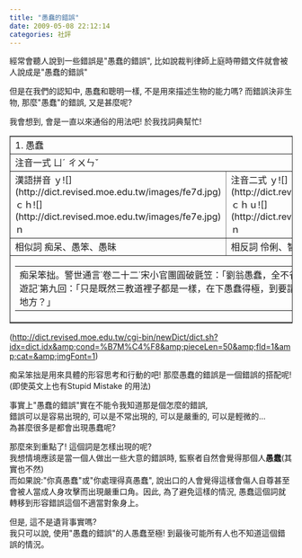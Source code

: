 ```yaml
---
title: "愚蠢的錯誤"
date: 2009-05-08 22:12:14
categories: 社評
---
```


  
經常會聽人說到一些錯誤是"愚蠢的錯誤", 比如說裁判律師上庭時帶錯文件就會被人說成是"愚蠢的錯誤"  
  
但是在我們的認知中, 愚蠢和聰明一樣, 不是用來描述生物的能力嗎? 而錯誤決非生物, 那麼"愚蠢"的錯誤, 又是甚麼呢?  
  
我會想到, 會是一直以來通俗的用法吧! 於我找詞典幫忙!  
<table border="1" cellpadding="1" cellspacing="1"> <tr> <td colspan="2"> 1. 愚蠢</td> </tr> <tr> <td colspan="2"> 注音一式 ㄩˊ ㄔㄨㄣˇ</td> </tr> <tr> <td> 漢語拼音 ｙ![](http://dict.revised.moe.edu.tw/images/fe7d.jpg) ｃｈ![](http://dict.revised.moe.edu.tw/images/fe7e.jpg) ｎ</td> <td> 注音二式 ｙ![](http://dict.revised.moe.edu.tw/images/fe7d.jpg) ｃｈｕ![](http://dict.revised.moe.edu.tw/images/fe6e.jpg) ｎ</td> </tr> <tr> <td> 相似詞 痴呆、愚笨、愚昧</td> <td> 相反詞 伶俐、智慧、聰明、聰穎、穎悟</td> </tr> <tr> <td colspan="2"> <table border="0"> <tr> <td colspan="3">痴呆笨拙。警世通言˙卷二十二˙宋小官團圓破氈笠：「劉翁愚蠢，全不省事，逕與女兒討那破氈笠。」老殘遊記˙第九回：「只是既然三教道裡子都是一樣，在下愚蠢得極，到要請教這同處在甚麼地方，異處在甚麼地方？」</td> </tr> </table>

 </td> </tr> </table>

  
 (http://dict.revised.moe.edu.tw/cgi-bin/newDict/dict.sh?idx=dict.idx&amp;cond=%B7M%C4%F8&amp;pieceLen=50&amp;fld=1&amp;cat=&amp;imgFont=1)  
  
痴呆笨拙是用來具體的形容思考和行動的吧! 那麼愚蠢的錯誤是一個錯誤的搭配呢!(即使英文上也有Stupid Mistake 的用法)  
  
事實上"愚蠢的錯誤"實在不能令我知道那是個怎麼的錯誤,  
錯誤可以是容易出現的, 可以是不常出現的, 可以是嚴重的, 可以是輕微的...  
為甚麼很多是都會出現愚蠢呢?  
  
那麼來到重點了! 這個詞是怎樣出現的呢?   
我想情境應該是當一個人做出一些大意的錯誤時, 監察者自然會覺得那個人**愚蠢**(其實也不然)  
而如果說:"你真愚蠢"或"你處理得真愚蠢", 說出口的人會覺得這樣會傷人自尊甚至會被人當成人身攻擊而出現嚴重口角。因此, 為了避免這樣的情況, 愚蠢這個詞就轉移到形容錯誤這個不適當對象身上。  
  
但是, 這不是遺背事實嗎?  
我只可以說, 使用"愚蠢的錯誤"的人愚蠢至極! 到最後可能所有人也不知道這個錯誤的情況。  
  
   